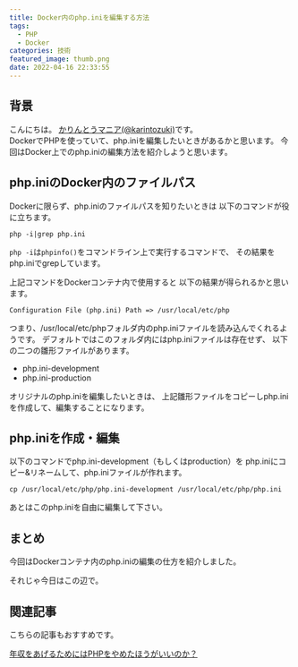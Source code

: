 ```yaml
---
title: Docker内のphp.iniを編集する方法
tags:
  - PHP
  - Docker
categories: 技術
featured_image: thumb.png
date: 2022-04-16 22:33:55
---
```



## 背景
こんにちは。 [かりんとうマニア(@karintozuki)](https://twitter.com/karintozuki)です。  
DockerでPHPを使っていて、php.iniを編集したいときがあるかと思います。
今回はDocker上でのphp.iniの編集方法を紹介しようと思います。
<!-- more -->

## php.iniのDocker内のファイルパス
Dockerに限らず、php.iniのファイルパスを知りたいときは
以下のコマンドが役に立ちます。
```
php -i|grep php.ini
```

`php -i`は`phpinfo()`をコマンドライン上で実行するコマンドで、
その結果をphp.iniでgrepしています。

上記コマンドをDockerコンテナ内で使用すると
以下の結果が得られるかと思います。
```
Configuration File (php.ini) Path => /usr/local/etc/php
```

つまり、/usr/local/etc/phpフォルダ内のphp.iniファイルを読み込んでくれるようです。
デフォルトではこのフォルダ内にはphp.iniファイルは存在せず、
以下の二つの雛形ファイルがあります。
- php.ini-development
- php.ini-production

オリジナルのphp.iniを編集したいときは、
上記雛形ファイルをコピーしphp.iniを作成して、編集することになります。

## php.iniを作成・編集
以下のコマンドでphp.ini-development（もしくはproduction）を
php.iniにコピー&リネームして、php.iniファイルが作れます。
```
cp /usr/local/etc/php/php.ini-development /usr/local/etc/php/php.ini
```

あとはこのphp.iniを自由に編集して下さい。

## まとめ
今回はDockerコンテナ内のphp.iniの編集の仕方を紹介しました。

それじゃ今日はこの辺で。

## 関連記事
こちらの記事もおすすめです。  

[年収をあげるためにはPHPをやめたほうがいいのか？](/2021/10/2021-1002-php-income/)